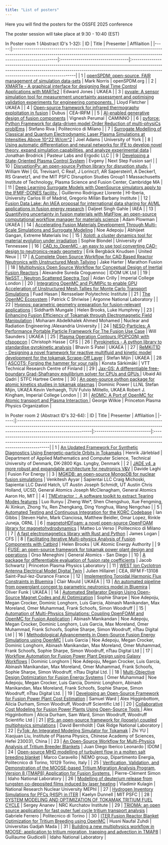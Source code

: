 ```yaml
---
title: "List of posters"
---
```


Here you will find the posters for the OSSFE 2025 conference

The poster session will take place at 9:30 - 10:40 (EST)

In Poster room 1 (Abstract ID's 1-32):
|   ID | Title                                                                                                                                                                             | Presenter                         | Affilaition                                                                                                                                                                                                   |
|-----:|:----------------------------------------------------------------------------------------------------------------------------------------------------------------------------------|:----------------------------------|:--------------------------------------------------------------------------------------------------------------------------------------------------------------------------------------------------------------|
|    1 | [openSPDM: open-source, FAIR management of simulation data-sets](abstracts/mark-openspdm.md)                                                                                      | Mark Norris                       | openSPDM.org                                                                                                                                                                                                  |
|    2 | [XMARTe - A graphical interface for designing Real Time Control Applications with MARTe2](abstracts/edward-xmarte.md)                                                             | Edward Jones                      | UKAEA                                                                                                                                                                                                         |
|    3 | [pyvale: A sensor simulation tool for measurement uncertainty assessment and optimising validation experiments for engineering components. ](abstracts/lloyd-pyvale.md)           | Lloyd Fletcher                    | UKAEA                                                                                                                                                                                                         |
|    4 | [Open-source framework for infrared thermography exploitation in fusion](abstracts/léo-open.md)                                                                                   | Dubus                             | CEA-IRFM                                                                                                                                                                                                      |
|    5 | [AI-enabled generative design of fusion components](abstracts/v.-ai.md)                                                                                                           | Vignesh Perumal                   | CAMINNO                                                                                                                                                                                                       |
|    6 | [pyforce: Python Framework for data-driven model Order Reduction of multi-physiCs problEms](abstracts/stefano-pyforce.md)                                                         | Stefano Riva                      | Politecnico di Milano                                                                                                                                                                                         |
|    7 | [Surrogate Modelling of Classical and Quantum Electrodynamic Laser Plasma Simulations at Intensities Above 10^22 W/cm^2](abstracts/joel-surrogate.md)                             | Joel Adams                        | University of York                                                                                                                                                                                            |
|    8 | [Using automatic differentiation and neural networks for IFE to develop novel theory, expand simulation capabilities, and analyze experimental data](abstracts/jonathan-using.md) | Jonathan Brodrick                 | Pasteur Labs and Ergodic LLC                                                                                                                                                                                  |
|    9 | [Developing a State-Oriented Plasma Control System](abstracts/alexander-developing.md)                                                                                            | Evgeny                            | Next Step Fusion sarl                                                                                                                                                                                         |
|   10 | [DisruptionPy: an open-source Python library for disruption study.](abstracts/y-disruptionpy.md)                                                                                  | William Wei                       | GL Trevisan1, C Rea1, J Lorincz1, AR Saperstein1, A Decker1, RS Granetz1, and the MIT PSFC Disruption Studies Group1  1 Massachusetts Institute of Technology, Plasma Science and Fusion Center, Cambridge MA |
|   11 | [Deep Learning Surrogate Models with OpenSource simulators apply to the IFMIF-DONES facility.](abstracts/guillermo-deep.md)                                                       | Guillermo Rodríguez Llorente      | HI-Iberia, University Carlos III of Madrid, Gregorio Millán Barbany Institute                                                                                                                                 |
|   12 | [Fusion Data Lake: An IAEA proposal for international data sharing for AI/ML applications in fusion energy research](abstracts/daljeet-fusion.md)                                 | Daljeet Singh Gahle               | IAEA                                                                                                                                                                                                          |
|   13 | [Quantifying uncertainty in fusion materials with MatFlow, an open-source computational workflow manager for materials science](abstracts/adam-quantifying.md)                    | Adam Plowman                      | UKAEA                                                                                                                                                                                                         |
|   14 | [Accelerating Fusion Materials Development Through Multi-Scale Simulations and Surrogate Modeling](abstracts/noe-accelerating.md)                                                 | Noe Adepoju                       | Abhijeet Gangan, Extreme Materials Inc                                                                                                                                                                        |
|   15 | [Xolotl: a cluster dynamics tool for material evolution under irradiation](abstracts/sophie-xolotl.md)                                                                            | Sophie Blondel                    | University of Tennessee                                                                                                                                                                                       |
|   16 | [CAD_to_OpenMC - an easy to use tool converting CAD-design to neutronics-ready geometry](abstracts/erik-cad_to_openmc.md)                                                         | Erik Bergbäck Knudsen             | United Neux                                                                                                                                                                                                   |
|   17 | [A Complete Open Source Workflow for CAD Based Reactor Neutronics with Unstructured Mesh Tallying](abstracts/jake-a.md)                                                           | Jake Harter                       | Marathon Fusion                                                                                                                                                                                               |
|   18 | [Multiphysics Open Source Workflow for Conceptual Design of Inertial Fusion Reactors](abstracts/alexandre-multiphysics.md)                                                        | Alexandre Sureda Croguennoc       | IDOM UK Ltd                                                                                                                                                                                                   |
|   19 | [NeSST - Neutron Scattered Spectra Tool](abstracts/aidan-nesst.md)                                                                                                                | Aidan Crilly                      | Imperial College London                                                                                                                                                                                       |
|   20 | [Integrating OpenMC and PUMIPic to enable GPU Acceleration of Unstructured Mesh Tallies for Monte Carlo Transport Simulations](abstracts/fuad-integrating.md)                     | Fuad Hasan                        | Rensselaer Polytechnic Institute                                                                                                                                                                              |
|   21 | [The OpenMC Ecosystem](abstracts/patrick-the.md)                                                                                                                                  | Patrick C Shriwise                | Argonne National Laboratory                                                                                                                                                                                   |
|   22 | [Hypnos: parametric geometry preparation for fusion-relevant applications](abstracts/siddharth-hypnos.md)                                                                         | Siddharth Mungale                 | Helen Brooks, Luke Humphrey                                                                                                                                                                                   |
|   23 | [Enhancing Fusion Efficiency of Tokamak through Electromagnetic Field Manipulation](abstracts/moharam-enhancing.md)                                                               | Moharam Abdelkhalek Ahmed Mohamed | Nuclear and Radiation Engineering /Alexandria University                                                                                                                                                      |
|   24 | [NESO-Particles: A Performance Portable Particle Framework For The Fusion Use Case](abstracts/will-neso.md)                                                                       | Will Saunders                     | UKAEA                                                                                                                                                                                                         |
|   25 | [Plasma Operation Contours (POPCON) with cfspopcon](abstracts/devon-plasma.md)                                                                                                    | Christoph Hasse                   | CFS                                                                                                                                                                                                           |
|   26 | [Pyrokinetics - A python library to standardise gyrokinetic analysis](abstracts/bhavin-pyrokinetics.md)                                                                           | Bhavin S Patel                    | UKAEA                                                                                                                                                                                                         |
|   27 | [ReMKiT1D - Designing a novel framework for reactive multifluid and kinetic model development for the tokamak Scrape-Off Layer](abstracts/stefan-remkit1d.md)                     | Stefan Mijin                      | UKAEA                                                                                                                                                                                                         |
|   28 | [ASCOT5: Forging the hammer for your nails](abstracts/konsta-ascot5.md)                                                                                                           | Konsta Särkimäki                  | VTT Technical Research Centre of Finland                                                                                                                                                                      |
|   29 | [Jax-GS: A differentiable free-boundary Grad-Shafranov equilibrium solver for CPUs and GPUs ](abstracts/ubaid-jax.md)                                                             | Ubaid Ali Qadri                   | STFC Hartree Centre                                                                                                                                                                                           |
|   30 | [An open-source python package for atomic kinetics studies in tokamak plasmas](abstracts/dominic-an.md)                                                                           | Dominic Power                     | LLNL Stefan Mijin, UKAEA Kevin Verhaegh, TUV Fulvio Militello, UKAEA Robert J. Kingham, Imperial College London                                                                                               |
|   31 | [AtOMC: A Port of OpenMC for Atomic transport and Plasma Interaction ](abstracts/george-atomc.md)                                                                                 | George Wilkie                     | Princeton Plasma Physics Organization                                                                                                                                                                         |

In Poster room 2 (Abstract ID's 32-64):
|   ID | Title                                                                                                                                                                                            | Presenter                   | Affilaition                                                                                                                                                                           |
|-----:|:-------------------------------------------------------------------------------------------------------------------------------------------------------------------------------------------------|:----------------------------|:--------------------------------------------------------------------------------------------------------------------------------------------------------------------------------------|
|    1 | [An Updated Framework For Synthetic Diagnostics Using Energetic-particle Orbits in Tokamaks](abstracts/henrik-an.md)                                                                             | Henrik Järleblad            | Department of Applied Mathematics and Computer Science, Technical University of Denmark, DK-2800 Kgs. Lyngby, Denmark                                                                 |
|    2 | [JADE v4, a more robust and expandable architecture for neutronics V&V](abstracts/davide-jade.md)                                                                                                | Davide Laghi                | Fusion For Energy                                                                                                                                                                     |
|    3 | [MGKDB: an open-source MongoDB for nuclear fusion simulations](abstracts/venkitesh-mgkdb.md)                                                                                                     | Venkitesh Ayyar             | Sapientai LLC Craig Michoski, Sapientai LLC David Hatch, UT Austin  Joseph Schmidt, UT Austin  Chris Holland, UCSD, General Atomics Joseph McClenagham, General Atomics Aaron Ho, MIT |
|    4 | [TMExtractor： A software toolkit to extract Tearing Modes features](abstracts/luo-tmextractor：.md)                                                                                             | Luo Runyu                   | Zheng Wei*, Shen Chengshuo, Xue Fengming, Ai Xinkun, Zhong Yu, Ren Zhengkang, Ding Yonghua, Wang Nengchao                                                                             |
|    5 | [Automated Testing and Continuous Integration for the KORC Codebase](abstracts/ian-automated.md)                                                                                                 | Ian Gibbs                   | Steven Hahn, Mark Cianciosa, Matthew Beidler, Omar Lopez, Rinkle Juneja, ORNL                                                                                                         |
|    6 | [magnetoHDFoam:  a novel open-source OpenFOAM library for magnetohydrodynamics](abstracts/matteo-magnetohdfoam.md)                                                                               | Matteo Lo Verso             | Politecnico di Milano                                                                                                                                                                 |
|    7 | [A fast electromagnetics library with Rust and Python](abstracts/james-a.md)                                                                                                                     | James Logan                 | CFS                                                                                                                                                                                   |
|    8 | [Facilitating Iterative Multi-physics Analysis of Fusion Components with Catbird](abstracts/helen-facilitating.md)                                                                               | Helen Brooks                | UK Atomic Energy Authority                                                                                                                                                            |
|    9 | [FUSE: an open-source framework for tokamak power plant design and operations](abstracts/orso-fuse.md)                                                                                           | Orso Meneghini              | General Atomics - San Diego                                                                                                                                                           |
|   10 | [A package for differentiable evaluation of fusion rate coefficients](abstracts/j.-a.md)                                                                                                         | Jacob Schwartz              | Princeton Plasma Physics Laboratory                                                                                                                                                   |
|   11 | [WEST Ion Cyclotron Antenna Electrical Model Digital Twin](abstracts/julien-west.md)                                                                                                             | Julien Hillairet            | CEA, IRFM F-13108 Saint-Paul-lez-Durance France                                                                                                                                       |
|   12 | [Implementing Toroidal Harmonic Flux Constraints in Bluemira](abstracts/clair-implementing.md)                                                                                                   | Clair Mould                 | UKAEA                                                                                                                                                                                 |
|   13 | [An automated pipeline from powerplant concept to parametric neutronics model in Bluemira](abstracts/oliver-an.md)                                                                               | Oliver Funk                 | UKAEA                                                                                                                                                                                 |
|   14 | [Automated Stellarator Design Using Open-Source Magnet Codes and AI Optimization](abstracts/sophie-automated.md)                                                                                 | Sophie Sharpe               | Noe Adepoju, Megan Crocker, Dominic Longhorn, Luis Garcia, Abinash Manikandan, Max Moreland, Omer Muhammad, Frank Schoofs, Simon Woodruff                                             |
|   15 | [Automation of Multi-Physics Simulations: Coupling OpenFOAM and OpenMC for Fusion Application](abstracts/abinash-automation.md)                                                                  | Abinash Manikandan          | Noe Adepoju, Megan Crocker, Dominic Longhorn, Luis Garcia, Max Moreland, Omer Muhammad, Frank Schoofs, Sophie Sharpe, Simon Woodruff, nTtau Digital Ltd                               |
|   16 | [Methodological Advancements in Open-Source Fusion Energy Simulations using OpenMC](abstracts/luis-methodological.md)                                                                            | Luis Garcia                 | Noe Adepoju, Megan Crocker, Dominic Longhorn, Abinash Manikandan, Max Moreland, Omer Muhammad, Frank Schoofs, Sophie Sharpe, Simon Woodruff, nTtau Digital Ltd                        |
|   17 | [Workflow Automation for Fusion Power Plant Design using Galaxy Workflows](abstracts/dom-workflow.md)                                                                                            | Dominic Longhorn            | Noe Adepoju, Megan Crocker, Luis Garcia, Abinash Manikandan, Max Moreland, Omer Muhammad, Frank Schoofs, Sophie Sharpe, Simon Woodruff, nTtau Digital Ltd.                            |
|   18 | [Multi-Objective Design Optimization for Fusion Energy Systems](abstracts/omer-multi.md)                                                                                                         | Omer Muhammad               | Noe Adepoju, Megan Crocker, Luis Garcia, Dominic Longhorn, Abinash Manikandan, Max Moreland, Frank Schoofs, Sophie Sharpe, Simon Woodruff, nTtau Digital Ltd.                         |
|   19 | [Developing an Open-Source Framework for Fusion Power Plant Cost Estimation](abstracts/sam-developing.md)                                                                                        | Samuel Ward                 | Alex Higginbottom, Alicia Durham, Simon Woodruff, Woodruff Scientific Ltd                                                                                                             |
|   20 | [Collaborative Cost Modeling for Fusion Power Plants Using Open-Source Tools ](abstracts/alex-collaborative.md)                                                                                  | Alex Higginbottom           | Alicia Durham, Sam Ward, Simon Woodruff, Woodruff Scientific Ltd                                                                                                                      |
|   21 | [IPS: an open-source framework for (loosely) coupled multiphsyics simulations](abstracts/david-ips.md)                                                                                           | David Bernholdt             | Oak Ridge National Laboratory                                                                                                                                                         |
|   22 | [FyTok: An Integrated Modeling Simulator for Tokamak](abstracts/zhi-fytok.md)                                                                                                                    | Zhi YU                      | Xiaojuan Liu,  Institute of Plasma Physics, Chinese Academy of Sciences, Hefei 230031, China                                                                                          |
|   23 | [An Open-Source Workflow for Multi-Physics Analysis of Tritium Breeder Blankets](abstracts/alexandre-an.md)                                                                                      | Juan Diego Iberico Leonardo | IDOM                                                                                                                                                                                  |
|   24 | [Open-source MHD modelling of turbulent flow in a molten salt breeding blanket](abstracts/m.-open.md)                                                                                            | Marco Caravello             | NEMO group, Dipartimento Energia, Politecnico di Torino, 10129 Torino, Italy                                                                                                          |
|   25 | [Verification, Validation, and Demonstration of the MOOSE-based Tritium Migration Analysis Program, Version 8 (TMAP8) Application for Fusion Systems.](abstracts/pierre-clément-verification.md) | Pierre-Clément Simon        | Idaho National Laboratory                                                                                                                                                             |
|   26 | [Modelling of deuterium release from tungsten co-deposited films induced by laser heating](abstracts/vladimir-modelling.md)                                                                      | Vladimir Kulagin            | National Research Nuclear University MEPhI                                                                                                                                            |
|   27 | [Hydrogen Inventory Simulations for PFCs (HISP) in ITER](abstracts/kaelyn-hydrogen.md)                                                                                                           | Kaelyn Dunnell              | MIT PSFC                                                                                                                                                                              |
|   28 | [SYSTEM MODELING AND OPTIMIZATION OF TOKAMAK TRITIUM FUEL CYCLE](abstracts/sergey-system.md)                                                                                                     | Sergey Ananev               | NRC Kurchatov Institute                                                                                                                                                               |
|   29 | [TRIOMA: an open source application for fast outer fuel cycle tritium transport analysis](abstracts/gabriele-trioma.md)                                                                          | Gabriele Ferrero            | Politecnico di Torino                                                                                                                                                                 |
|   30 | [ITER Fusion Reactor Blanket Optimization for Tritium Breeding using OpenMC](abstracts/husni-iter.md)                                                                                            | Husni Naufal Zuhdi          | Universitas Gadjah Mada                                                                                                                                                               |
|   31 | [Building a new multiphysics workflow in MOOSE: application to tritium migration, trapping and advection in TMAP8](abstracts/guillaume-building.md)                                              | Guillaume Giudicelli        | Idaho National Laboratory                                                                                                                                                             |

